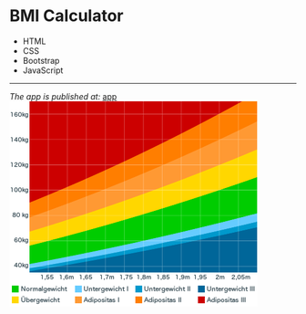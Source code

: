 # BMI Calculator
- HTML
- CSS
- Bootstrap
- JavaScript
---
*The app is published at:* [app](https://salimov333.github.io/bmi-calculator/)
![bmi-gewichtsklassen](./src/images/bmi-gewichtsklassen.png)